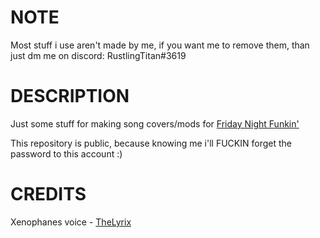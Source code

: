 # NOTE
Most stuff i use aren't made by me, if you want me to remove them, than just dm me on discord: RustlingTitan#3619

# DESCRIPTION
Just some stuff for making song covers/mods for [Friday Night Funkin'](https://ninja-muffin24.itch.io/funkin/)

This repository is public, because knowing me i'll FUCKIN forget the password to this account :)

# CREDITS
Xenophanes voice - [TheLyrix](https://www.youtube.com/channel/UC6Ah14w5--go-q-CK9w1vyA/featured)
